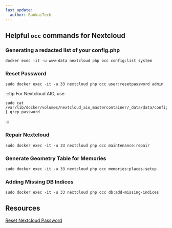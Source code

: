 ```yaml
---
last_update:
  author: BankaiTech
---
```

## Helpful `occ` commands for Nextcloud
### Generating a redacted list of your config.php
```
docker exec -it -u www-data nextcloud php occ config:list system
```
### Reset Password
```
sudo docker exec -it -u 33 nextcloud php occ user:resetpassword admin
```
:::tip
For Nextcloud AIO, use.
```
sudo cat /var/lib/docker/volumes/nextcloud_aio_mastercontainer/_data/data/configuration.json | grep password
```
:::
### Repair Nextcloud
```
sudo docker exec -it -u 33 nextcloud php occ maintenance:repair
```
### Generate Geometry Table for Memories
```
sudo docker exec -it -u 33 nextcloud php occ memories:places-setup
```
### Adding Missing DB Indices
```
sudo docker exec -it -u 33 nextcloud php occ db:add-missing-indices
```

## Resources
[Reset Nextcloud Password](https://docs.nextcloud.com/server/latest/admin_manual/configuration_user/reset_admin_password.html)
